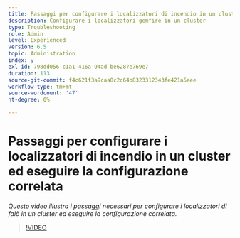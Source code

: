 ```yaml
---
title: Passaggi per configurare i localizzatori di incendio in un cluster ed eseguire la configurazione correlata
description: Configurare i localizzatori gemfire in un cluster
type: Troubleshooting
role: Admin
level: Experienced
version: 6.5
topic: Administration
index: y
exl-id: 798dd056-c1a1-416a-94ad-be6287e769e7
duration: 113
source-git-commit: f4c621f3a9caa8c2c64b8323312343fe421a5aee
workflow-type: tm+mt
source-wordcount: '47'
ht-degree: 0%

---
```


# Passaggi per configurare i localizzatori di incendio in un cluster ed eseguire la configurazione correlata

*Questo video illustra i passaggi necessari per configurare i localizzatori di falò in un cluster ed eseguire la configurazione correlata.*

>[!VIDEO](https://video.tv.adobe.com/v/335544?quality=12&learn=on)
